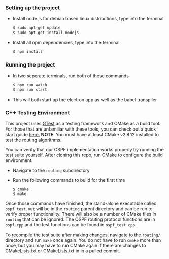 ### Setting up the project

- Install node.js for debian based linux distributions, type into the terminal

  ```bash
  $ sudo apt-get update
  $ sudo apt-get install nodejs
  ```

- Install all npm dependencies, type into the terminal

  ```bash
  $ npm install
  ```

### Running the project

- In two seperate terminals, run both of these commands

  ```bash
  $ npm run watch
  $ npm run start
  ```

- This will both start up the electron app as well as the babel transpiler

### C++ Testing Environment

This project uses [GTest](https://github.com/google/googletest.git) as a testing framework and CMake as a build tool. For those that are unfamiliar with these tools, you can check out a quick start guide [here.](https://google.github.io/googletest/quickstart-cmake.html) **NOTE**: You must have at least CMake v2.8.12 installed to test the routing algorithms.

You can verify that our OSPF implementation works properly by running the test suite yourself. After cloning this repo, run CMake to configure the build environment:

- Navigate to the ```routing``` subdirectory
- Run the following commands to build for the first time

  ```
  $ cmake .
  $ make
  ```
Once those commands have finished, the stand-alone executable called ```ospf_test.out``` will be in the ```routing``` parent directory and can be run to verify proper functionality. There will also be a number of CMake files in ```routing``` that can be ignored. The OSPF routing protocol functions are in ```ospf.cpp``` and the test functions can be found in ```ospf_test.cpp```.

To recompile the test suite after making changes, navigate to the ```routing/``` directory and run ```make``` once again. You do not have to run ```cmake``` more than once, but you may have to run CMake again if there are changes to CMakeLists.txt or CMakeLists.txt.in in a pulled commit.
